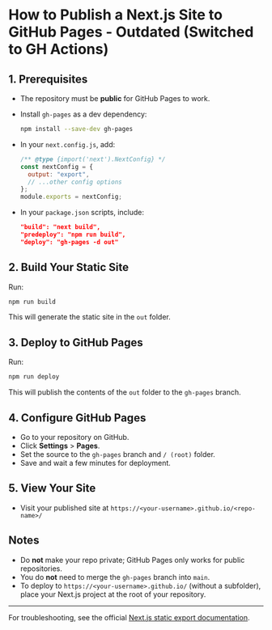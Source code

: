 
# How to Publish a Next.js Site to GitHub Pages - Outdated (Switched to GH Actions)

## 1. Prerequisites

- The repository must be **public** for GitHub Pages to work.
- Install `gh-pages` as a dev dependency:

  ```sh
  npm install --save-dev gh-pages
  ```

- In your `next.config.js`, add:

  ```js
  /** @type {import('next').NextConfig} */
  const nextConfig = {
    output: "export",
    // ...other config options
  };
  module.exports = nextConfig;
  ```

- In your `package.json` scripts, include:

  ```json
  "build": "next build",
  "predeploy": "npm run build",
  "deploy": "gh-pages -d out"
  ```

## 2. Build Your Static Site

Run:

```sh
npm run build
```

This will generate the static site in the `out` folder.

## 3. Deploy to GitHub Pages

Run:

```sh
npm run deploy
```

This will publish the contents of the `out` folder to the `gh-pages` branch.

## 4. Configure GitHub Pages

- Go to your repository on GitHub.
- Click **Settings** > **Pages**.
- Set the source to the `gh-pages` branch and `/ (root)` folder.
- Save and wait a few minutes for deployment.

## 5. View Your Site

- Visit your published site at `https://<your-username>.github.io/<repo-name>/`

## Notes

- Do **not** make your repo private; GitHub Pages only works for public repositories.
- You do **not** need to merge the `gh-pages` branch into `main`.
- To deploy to `https://<your-username>.github.io/` (without a subfolder), place your Next.js project at the root of your repository.

---

For troubleshooting, see the official [Next.js static export documentation](https://nextjs.org/docs/app/building-your-application/deploying/static-exports).
